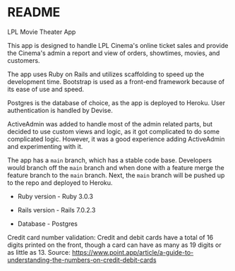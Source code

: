 # README

LPL Movie Theater App

This app is designed to handle LPL Cinema's online ticket sales and provide the Cinema's admin a report and view of orders, showtimes, movies, and customers. 

The app uses Ruby on Rails and utilizes scaffolding to speed up the development time. Bootstrap is used as a front-end framework because of its ease of use and speed. 

Postgres is the database of choice, as the app is deployed to Heroku. User authentication is handled by Devise. 

ActiveAdmin was added to handle most of the admin related parts, but decided to use custom views and logic, as it got complicated to do some complicated logic. However, it was a good experience adding ActiveAdmin and experimenting with it. 

The app has a `main` branch, which has a stable code base. Developers would branch off the `main` branch and when done with a feature merge the feature branch to the `main` branch. Next, the `main` branch will be pushed up to the repo and deployed to Heroku. 


* Ruby version - Ruby 3.0.3

* Rails version - Rails 7.0.2.3

* Database - Postgres

Credit card number validation: Credit and debit cards have a total of 16 digits printed on the front, though a card can have as many as 19 digits or as little as 13. Source: https://www.point.app/article/a-guide-to-understanding-the-numbers-on-credit-debit-cards
